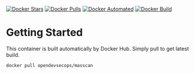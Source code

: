[![Docker Stars](https://img.shields.io/docker/stars/opendevsecops/masscan.svg)](https://hub.docker.com/r/opendevsecops/masscan/)
[![Docker Pulls](https://img.shields.io/docker/pulls/opendevsecops/masscan.svg)](https://hub.docker.com/r/opendevsecops/masscan/)
[![Docker Automated](https://img.shields.io/docker/automated/opendevsecops/masscan.svg)](https://hub.docker.com/r/opendevsecops/masscan/)
[![Docker Build](https://img.shields.io/docker/build/opendevsecops/masscan.svg)](https://hub.docker.com/r/opendevsecops/masscan/)

# Getting Started

This container is built automatically by Docker Hub. Simply pull to get latest build.

```sh
docker pull opendevsecops/masscan
```
